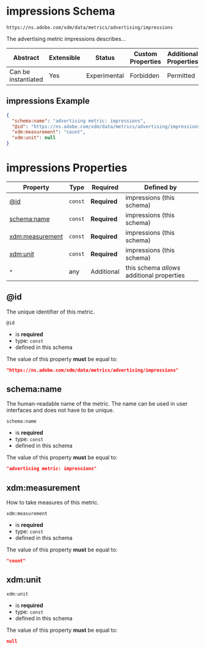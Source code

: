 
# impressions Schema

```
https://ns.adobe.com/xdm/data/metrics/advertising/impressions
```

The advertising metric impressions describes…

| Abstract | Extensible | Status | Custom Properties | Additional Properties | Defined In |
|----------|------------|--------|-------------------|-----------------------|------------|
| Can be instantiated | Yes | Experimental | Forbidden | Permitted | [data/impressions.schema.json](data/impressions.schema.json) |

## impressions Example
```json
{
  "schema:name": "advertising metric: impressions",
  "@id": "https://ns.adobe.com/xdm/data/metrics/advertising/impressions",
  "xdm:measurement": "count",
  "xdm:unit": null
}
```

# impressions Properties

| Property | Type | Required | Defined by |
|----------|------|----------|------------|
| [@id](#@id) | `const` | **Required** | impressions (this schema) |
| [schema:name](#schemaname) | `const` | **Required** | impressions (this schema) |
| [xdm:measurement](#xdmmeasurement) | `const` | **Required** | impressions (this schema) |
| [xdm:unit](#xdmunit) | `const` | **Required** | impressions (this schema) |
| `*` | any | Additional | this schema *allows* additional properties |

## @id

The unique identifier of this metric.

`@id`
* is **required**
* type: `const`
* defined in this schema

The value of this property **must** be equal to:

```json
"https://ns.adobe.com/xdm/data/metrics/advertising/impressions"
```





## schema:name

The human-readable name of the metric. The name can be used in user interfaces and does not have to be unique.

`schema:name`
* is **required**
* type: `const`
* defined in this schema

The value of this property **must** be equal to:

```json
"advertising metric: impressions"
```





## xdm:measurement

How to take measures of this metric.

`xdm:measurement`
* is **required**
* type: `const`
* defined in this schema

The value of this property **must** be equal to:

```json
"count"
```





## xdm:unit


`xdm:unit`
* is **required**
* type: `const`
* defined in this schema

The value of this property **must** be equal to:

```json
null
```




